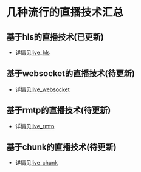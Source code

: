 # 几种流行的直播技术汇总

## 基于hls的直播技术(已更新)

* 详情见[live_hls](live_hls)

## 基于websocket的直播技术(待更新)

* 详情见[live_websocket](live_websocket)

## 基于rmtp的直播技术(待更新)

* 详情见[live_rmtp](live_rmtp)

## 基于chunk的直播技术(待更新)

* 详情见[live_chunk](live_chunk)